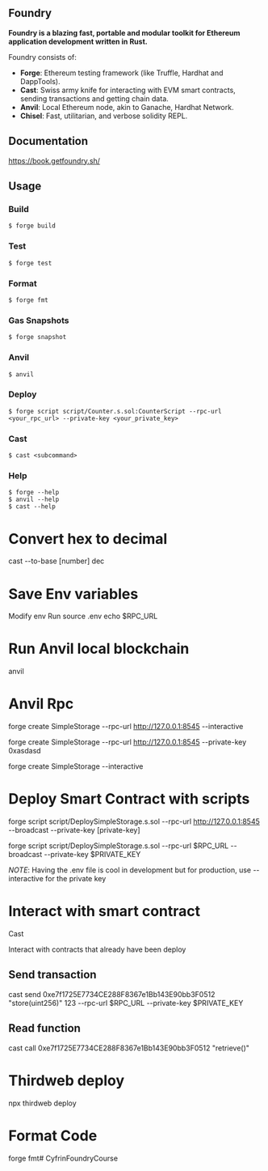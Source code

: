 ## Foundry

**Foundry is a blazing fast, portable and modular toolkit for Ethereum application development written in Rust.**

Foundry consists of:

-   **Forge**: Ethereum testing framework (like Truffle, Hardhat and DappTools).
-   **Cast**: Swiss army knife for interacting with EVM smart contracts, sending transactions and getting chain data.
-   **Anvil**: Local Ethereum node, akin to Ganache, Hardhat Network.
-   **Chisel**: Fast, utilitarian, and verbose solidity REPL.

## Documentation

https://book.getfoundry.sh/

## Usage

### Build

```shell
$ forge build
```

### Test

```shell
$ forge test
```

### Format

```shell
$ forge fmt
```

### Gas Snapshots

```shell
$ forge snapshot
```

### Anvil

```shell
$ anvil
```

### Deploy

```shell
$ forge script script/Counter.s.sol:CounterScript --rpc-url <your_rpc_url> --private-key <your_private_key>
```

### Cast

```shell
$ cast <subcommand>
```

### Help

```shell
$ forge --help
$ anvil --help
$ cast --help
```

# Convert hex to decimal 

cast --to-base [number] dec 

# Save Env variables 
Modify env 
Run source .env
echo $RPC_URL

# Run Anvil local blockchain

anvil

# Anvil Rpc

forge create SimpleStorage --rpc-url http://127.0.0.1:8545 --interactive

forge create SimpleStorage --rpc-url http://127.0.0.1:8545 --private-key 0xasdasd

forge create SimpleStorage --interactive

# Deploy Smart Contract with scripts

forge script script/DeploySimpleStorage.s.sol --rpc-url http://127.0.0.1:8545 --broadcast --private-key [private-key]

forge script script/DeploySimpleStorage.s.sol --rpc-url $RPC_URL --broadcast --private-key $PRIVATE_KEY

*NOTE*: Having the .env file is cool in development but for production, use --interactive for the private key

# Interact with smart contract

Cast

Interact with contracts that already have been deploy

## Send transaction
cast send 0xe7f1725E7734CE288F8367e1Bb143E90bb3F0512 "store(uint256)" 123 --rpc-url $RPC_URL --private-key $PRIVATE_KEY

## Read function
cast call 0xe7f1725E7734CE288F8367e1Bb143E90bb3F0512 "retrieve()" 

# Thirdweb deploy

npx thirdweb deploy

# Format Code

forge fmt# CyfrinFoundryCourse
